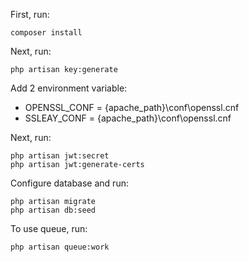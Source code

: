 First, run:
```
composer install
```

Next, run:
```
php artisan key:generate
```
Add 2 environment variable:
- OPENSSL_CONF = {apache_path}\conf\openssl.cnf
- SSLEAY_CONF = {apache_path}\conf\openssl.cnf

Next, run:
```
php artisan jwt:secret
php artisan jwt:generate-certs
```

Configure database and run:
```
php artisan migrate
php artisan db:seed
```
To use queue, run:
```
php artisan queue:work
```
